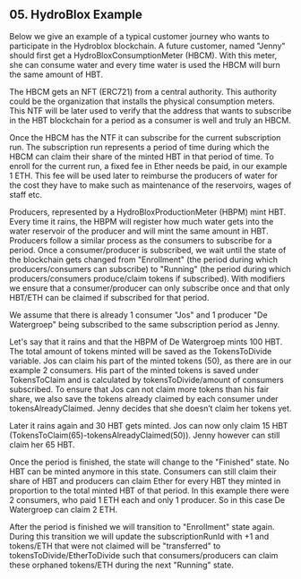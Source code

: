 ## 05. HydroBlox Example

Below we give an example of a typical customer journey who wants to participate in the Hydroblox blockchain.  A future customer, named "Jenny" should first get a  HydroBloxConsumptionMeter (HBCM). With this meter, she can consume water and every time water is used the HBCM will burn the same amount of HBT. 

The HBCM gets an NFT (ERC721) from a central authority. This authority could be the organization that installs the physical consumption meters. This NTF will be later used to verify that the address that wants to subscribe in the HBT blockchain for a period as a consumer is well and truly an HBCM.

Once the HBCM has the NTF it can subscribe for the current subscription run. The subscription run represents a period of time during which the HBCM can claim their share of the minted HBT in that period of time. To enroll for the current run, a fixed fee in Ether needs be paid, in our example 1 ETH. This fee will be used later to reimburse the producers of water for the cost they have to make such as maintenance of the reservoirs, wages of staff etc.

Producers, represented by a HydroBloxProductionMeter (HBPM) mint HBT. Every time it rains, the HBPM will register how much water gets into the water reservoir of the producer and will mint the same amount in HBT. Producers follow a similar process as the consumers to subscribe for a period. Once a consumer/producer is subscribed, we wait until the state of the blockchain gets changed from "Enrollment" (the period during which producers/consumers can subscribe) to "Running" (the period during which producers/consumers produce/claim tokens if subscribed). With modifiers we ensure that a consumer/producer can only subscribe once and that only HBT/ETH can be claimed if subscribed for that period.

We assume that there is already 1 consumer "Jos" and 1 producer "De Watergroep" being subscribed to the same subscription period as Jenny.

Let's say that it rains and that the HBPM of De Watergroep mints 100 HBT. The total amount of tokens minted will be saved as the TokensToDivide variable. Jos can claim his part of the minted tokens (50), as there are in our example 2 consumers. His part of the minted tokens is saved under TokensToClaim and is calculated by tokensToDivide/amount of consumers subscribed. To ensure that Jos can not claim more tokens than his fair share, we also save the tokens already claimed by each consumer under tokensAlreadyClaimed. Jenny decides that she doesn’t claim her tokens yet.

Later it rains again and 30 HBT gets minted. Jos can now only claim 15 HBT (TokensToClaim(65)-tokensAlreadyClaimed(50)). Jenny however can still claim her 65 HBT.

Once the period is finished, the state will change to the "Finished" state. No HBT can be minted anymore in this state. Consumers can still claim their share of HBT and producers can claim Ether for every HBT they minted in proportion to the total minted HBT of that period. In this example there were 2 consumers, who paid 1 ETH each and only 1 producer. So in this case De Watergroep can claim 2 ETH.

After the period is finished we will transition to "Enrollment" state again. During this transition we will update the subscriptionRunId  with +1 and tokens/ETH that were not claimed will be "transferred" to tokensToDivide/EtherToDivide such that consumers/producers can claim these orphaned tokens/ETH during the next "Running" state.
